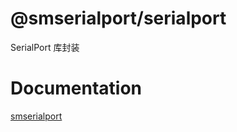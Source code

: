 # @smserialport/serialport

SerialPort 库封装

# Documentation

[smserialport](https://github.com/imba97/smserialport)
